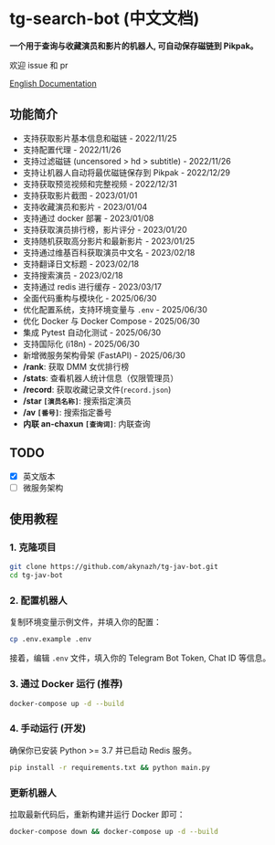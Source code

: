 # tg-search-bot (中文文档)

**一个用于查询与收藏演员和影片的机器人, 可自动保存磁链到 Pikpak。**

欢迎 issue 和 pr

[English Documentation](README.md)

## 功能简介

- 支持获取影片基本信息和磁链 - 2022/11/25
- 支持配置代理 - 2022/11/26
- 支持过滤磁链 (uncensored > hd > subtitle) - 2022/11/26
- 支持让机器人自动将最优磁链保存到 Pikpak - 2022/12/29
- 支持获取预览视频和完整视频 - 2022/12/31
- 支持获取影片截图 - 2023/01/01
- 支持收藏演员和影片 - 2023/01/04
- 支持通过 docker 部署 - 2023/01/08
- 支持获取演员排行榜，影片评分 - 2023/01/20
- 支持随机获取高分影片和最新影片 - 2023/01/25
- 支持通过维基百科获取演员中文名 - 2023/02/18
- 支持翻译日文标题 - 2023/02/18
- 支持搜索演员 - 2023/02/18
- 支持通过 redis 进行缓存 - 2023/03/17
- 全面代码重构与模块化 - 2025/06/30
- 优化配置系统，支持环境变量与 `.env` - 2025/06/30
- 优化 Docker 与 Docker Compose - 2025/06/30
- 集成 Pytest 自动化测试 - 2025/06/30
- 支持国际化 (i18n) - 2025/06/30
- 新增微服务架构骨架 (FastAPI) - 2025/06/30
-   **/rank**: 获取 DMM 女优排行榜
-   **/stats**: 查看机器人统计信息（仅限管理员）
-   **/record**: 获取收藏记录文件(`record.json`)
-   **/star `[演员名称]`**: 搜索指定演员
-   **/av `[番号]`**: 搜索指定番号
-   **内联 an-chaxun `[查询词]`**: 内联查询

## TODO 

- [x] 英文版本
- [ ] 微服务架构

## 使用教程

### 1. 克隆项目

```bash
git clone https://github.com/akynazh/tg-jav-bot.git
cd tg-jav-bot
```

### 2. 配置机器人

复制环境变量示例文件，并填入你的配置：

```bash
cp .env.example .env
```

接着，编辑 `.env` 文件，填入你的 Telegram Bot Token, Chat ID 等信息。

### 3. 通过 Docker 运行 (推荐)

```bash
docker-compose up -d --build
```

### 4. 手动运行 (开发)

确保你已安装 Python >= 3.7 并已启动 Redis 服务。

```bash
pip install -r requirements.txt && python main.py
```

### 更新机器人

拉取最新代码后，重新构建并运行 Docker 即可：

```bash
docker-compose down && docker-compose up -d --build
``` 